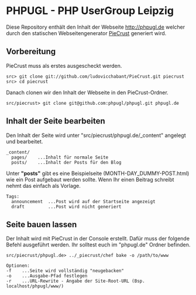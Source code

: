 # PHPUGL - PHP UserGroup Leipzig

Diese Repository enthält den Inhalt der Webseite http://phpugl.de welcher durch den statischen Webseitengenerator [PieCrust] generiert wird.

[PieCrust]: http://bolt80.com/piecrust/

## Vorbereitung

PieCrust muss als erstes ausgescheckt werden.

    src> git clone git://github.com/ludovicchabant/PieCrust.git piecrust
    src> cd piecrust

Danach clonen wir den Inhalt der Webseite in den PieCrust-Ordner.

    src/piecrust> git clone git@github.com:phpugl/phpugl.git phpugl.de

## Inhalt der Seite bearbeiten

Den Inhalt der Seite wird unter "src/piecrust/phpugl.de/_content" angelegt und bearbeitet.

    _content/
      pages/    ...Inhalt für normale Seite
      posts/    ...Inhalt der Posts für den Blog

Unter **"posts"** gibt es eine Beispielseite (MONTH-DAY_DUMMY-POST.html) wie ein Post aufgebaut werden sollte. Wenn Ihr einen Beitrag schreibt nehmt das einfach als Vorlage.

    Tags:
      announcement  ...Post wird auf der Startseite angezeigt
      draft         ...Post wird nicht generiert

## Seite bauen lassen

Der Inhalt wird mit PieCrust in der Console erstellt. Dafür muss der folgende Befehl ausgeführt werden. Ihr solltest euch im "phpugl.de" Ordner befinden.

    src/piecrust/phpugl.de> ../_piecrust/chef bake -o /path/to/www

    Optionen:
    -f    ...Seite wird vollständig "neugebacken"
    -o    ...Ausgabe-Pfad festlegen
    -r    ...URL-Rewrite - Angabe der Site-Root-URL (Bsp. localhost/phpugl/www/)

